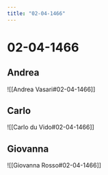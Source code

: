 ```yaml
---
title: "02-04-1466"
---
```


# 02-04-1466

## Andrea
![[Andrea Vasari#02-04-1466]]

## Carlo
![[Carlo du Vido#02-04-1466]]


## Giovanna
![[Giovanna Rosso#02-04-1466]]
